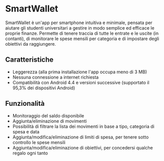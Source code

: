 # SmartWallet
SmartWallet è un'app per smartphone intuitiva e minimale, pensata per aiutare gli studenti universitari a gestire in modo semplice ed efficace le proprie finanze. Permette di tenere traccia di tutte le entrate e le uscite (in contanti), di monitorare le spese mensili per categoria e di impostare degli obiettivi da raggiungere. 

## Caratteristiche
- Leggerezza (alla prima installazione l'app occupa meno di 3 MB)
- Nessuna connessione a internet richiesta
- Compatibilità con Android 4.4 e versioni successive (supportato il 95,3% dei dispositivi Android)

## Funzionalità 
- Monitoraggio del saldo disponibile
- Aggiunta/eliminazione di movimenti 
- Possibilità di filtrare la lista dei movimenti in base a tipo, categoria di spesa e data
- Aggiunta/modifica/eliminazione di limiti di spesa, per tenere sotto controllo le spese mensili
- Aggiunta/modifica/eliminazione di obiettivi, per concedersi qualche regalo ogni tanto
